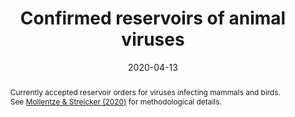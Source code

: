---
title: "Confirmed reservoirs of animal viruses"
authors:
- Nardus Mollentze
- Daniel Streicker
date: "2020-04-13"

# Schedule page publish date (NOT publication's date).
publishDate: "2020-04-13T00:00:00Z"

# Associated publications:
link_publications:
- "[Mollentze & Streicker (2020). Viral Zoonotic Risk Is Homogenous among Taxonomic Orders of Mammalian and Avian Reservoir Hosts.](/publication/2020/zoonotic_reservoirs)"

# Associated Projects (optional, untested).
#   Simply enter your project's folder or file name without extension.
#   Otherwise, set `projects: []`.
projects: []

# Link to raw data:
raw_data: https://doi.org/10.5281/zenodo.3516613

# Brief description:
abstract: "Currently accepted reservoir orders for viruses infecting mammals and birds. See [Mollentze & Streicker (2020)](https://doi.org/10.1073/pnas.1919176117) for methodological details." 

# Shorter summary for overview pages:
summary: "Currently accepted reservoir orders for viruses infecting mammals and birds."

# A data file to display (optional):
#   Note that the *number* of columns named determines how many columns are loaded
#   "filter_columns" specifies the indices of columns which should be present in the "filter records" pane, starting at 0
#   "order_column" specifies the index of a single column to order by
#   "order_direction" can be "asc" or "desc"
csv_file: "/csv/virus_reservoirs.csv"
col_names: [Species, Family, Genus, "Reservoir order", "Vector-borne", "Zoonotic", "Reference (reservoir)", "Reference (vector)"]
filter_columns: [1,2,3,5]
order_column: 0
order_direction: "asc"
---